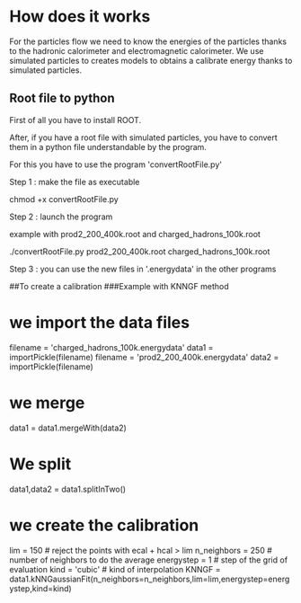 # How does it works
For the particles flow we need to know the energies of the particles thanks to the hadronic calorimeter and electromagnetic calorimeter.
We use simulated particles to creates models to obtains a calibrate energy thanks to simulated particles.

## Root file to python
First of all you have to install ROOT.

After, if you have a root file with simulated particles, you have to convert them in a python file understandable by the program.

For this you have to use the program 'convertRootFile.py'

Step 1 : make the file as executable

chmod +x convertRootFile.py

Step 2 : launch the program

example with prod2_200_400k.root and charged_hadrons_100k.root

./convertRootFile.py prod2_200_400k.root charged_hadrons_100k.root

Step 3 : you can use the new files in '.energydata' in the other programs

##To create a calibration
###Example with KNNGF method

# we import the data files
filename = 'charged_hadrons_100k.energydata'
data1 = importPickle(filename)
filename = 'prod2_200_400k.energydata'
data2 = importPickle(filename)
# we merge
data1 = data1.mergeWith(data2)
# We split
data1,data2 = data1.splitInTwo()
# we create the calibration
lim = 150 # reject the points with ecal + hcal > lim
n_neighbors = 250 # number of neighbors to do the average
energystep = 1 # step of the grid of evaluation
kind = 'cubic' # kind of interpolation
KNNGF = data1.kNNGaussianFit(n_neighbors=n_neighbors,lim=lim,energystep=energystep,kind=kind)
